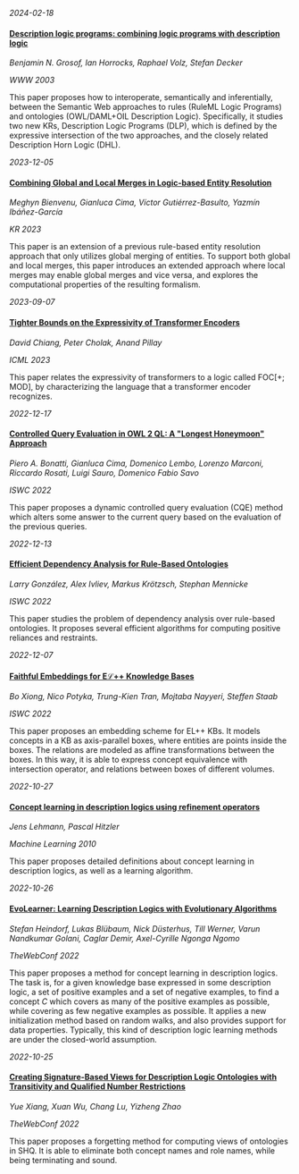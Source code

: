 













*2024-02-18*

#### [Description logic programs: combining logic programs with description logic](https://dl.acm.org/doi/10.1145/775152.775160)

*Benjamin N. Grosof, Ian Horrocks, Raphael Volz, Stefan Decker*

*WWW 2003*

This paper proposes how to interoperate, semantically and inferentially, between the Semantic Web approaches to rules (RuleML Logic Programs) and ontologies (OWL/DAML+OIL Description Logic). Specifically, it studies two new KRs, Description Logic Programs (DLP), which is defined by the expressive intersection of the two approaches, and the closely related Description Horn Logic (DHL).


*2023-12-05*

#### [Combining Global and Local Merges in Logic-based Entity Resolution](https://proceedings.kr.org/2023/74/)

*Meghyn Bienvenu, Gianluca Cima, Víctor Gutiérrez-Basulto, Yazmín Ibáñez-García*

*KR 2023*

This paper is an extension of a previous rule-based entity resolution approach that only utilizes global merging of entities. To support both global and local merges, this paper introduces an extended approach where local merges may enable global merges and vice versa, and explores the computational properties of the resulting formalism.


*2023-09-07*

#### [Tighter Bounds on the Expressivity of Transformer Encoders](https://proceedings.mlr.press/v202/chiang23a.html)

*David Chiang, Peter Cholak, Anand Pillay*

*ICML 2023*

This paper relates the expressivity of transformers to a logic called FOC[+; MOD], by characterizing the language that a transformer encoder recognizes.


*2022-12-17*

#### [Controlled Query Evaluation in OWL 2 QL: A "Longest Honeymoon" Approach](https://doi.org/10.1007/978-3-031-19433-7_25)

*Piero A. Bonatti, Gianluca Cima, Domenico Lembo, Lorenzo Marconi, Riccardo Rosati, Luigi Sauro, Domenico Fabio Savo*

*ISWC 2022*

This paper proposes a dynamic controlled query evaluation (CQE) method which alters some answer to the current query based on the evaluation of the previous queries. 


*2022-12-13*

#### [Efficient Dependency Analysis for Rule-Based Ontologies](https://link.springer.com/chapter/10.1007/978-3-031-19433-7_16)

*Larry González, Alex Ivliev, Markus Krötzsch, Stephan Mennicke*

*ISWC 2022*

This paper studies the problem of dependency analysis over rule-based ontologies. It proposes several efficient algorithms for computing positive reliances and restraints. 


*2022-12-07*

#### [Faithful Embeddings for Eℒ++ Knowledge Bases](https://doi.org/10.1007/978-3-031-19433-7_2)

*Bo Xiong, Nico Potyka, Trung-Kien Tran, Mojtaba Nayyeri, Steffen Staab*

*ISWC 2022*

This paper proposes an embedding scheme for EL++ KBs. It models concepts in a KB as axis-parallel boxes, where entities are points inside the boxes. The relations are modeled as affine transformations between the boxes. In this way, it is able to express concept equivalence with intersection operator, and relations between boxes of different volumes. 


*2022-10-27*

#### [Concept learning in description logics using refinement operators](https://link.springer.com/article/10.1007/s10994-009-5146-2)

*Jens Lehmann, Pascal Hitzler*

*Machine Learning 2010*

This paper proposes detailed definitions about concept learning in description logics, as well as a learning algorithm. 


*2022-10-26*

#### [EvoLearner: Learning Description Logics with Evolutionary Algorithms](https://doi.org/10.1145/3485447.3511925)

*Stefan Heindorf, Lukas Blübaum, Nick Düsterhus, Till Werner, Varun Nandkumar Golani, Caglar Demir, Axel-Cyrille Ngonga Ngomo*

*TheWebConf 2022*

This paper proposes a method for concept learning in description logics. The task is, for a given knowledge base expressed in some description logic, a set of positive examples and a set of negative examples, to find a concept *C* which covers as many of the positive examples as possible, while covering as few negative examples as possible. It applies a new initialization method based on random walks, and also provides support for data properties. Typically, this kind of description logic learning methods are under the closed-world assumption. 


*2022-10-25*

#### [Creating Signature-Based Views for Description Logic Ontologies with Transitivity and Qualified Number Restrictions](https://doi.org/10.1145/3485447.3511924)

*Yue Xiang, Xuan Wu, Chang Lu, Yizheng Zhao*

*TheWebConf 2022*

This paper proposes a forgetting method for computing views of ontologies in SHQ. It is able to eliminate both concept names and role names, while being terminating and sound. 
